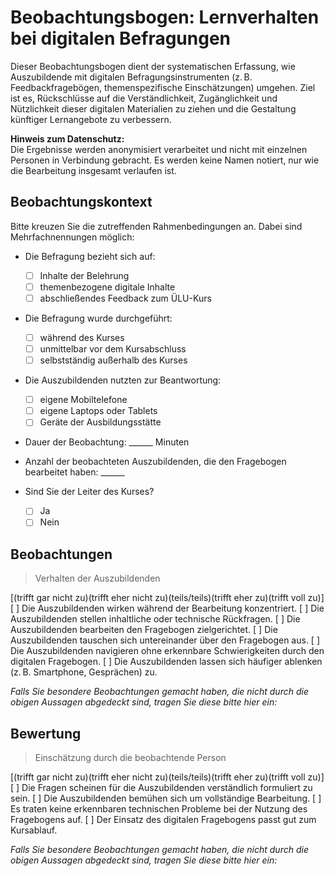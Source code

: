 # Beobachtungsbogen: Lernverhalten bei digitalen Befragungen

Dieser Beobachtungsbogen dient der systematischen Erfassung, wie Auszubildende mit digitalen Befragungsinstrumenten (z. B. Feedbackfragebögen, themenspezifische Einschätzungen) umgehen. Ziel ist es, Rückschlüsse auf die Verständlichkeit, Zugänglichkeit und Nützlichkeit dieser digitalen Materialien zu ziehen und die Gestaltung künftiger Lernangebote zu verbessern.

**Hinweis zum Datenschutz:**  
Die Ergebnisse werden anonymisiert verarbeitet und nicht mit einzelnen Personen in Verbindung gebracht. Es werden keine Namen notiert, nur wie die Bearbeitung insgesamt verlaufen ist.

## Beobachtungskontext

Bitte kreuzen Sie die zutreffenden Rahmenbedingungen an. Dabei sind Mehrfachnennungen möglich:

- Die Befragung bezieht sich auf:

  - [ ] Inhalte der Belehrung
  - [ ] themenbezogene digitale Inhalte
  - [ ] abschließendes Feedback zum ÜLU-Kurs

- Die Befragung wurde durchgeführt:

  - [ ] während des Kurses
  - [ ] unmittelbar vor dem Kursabschluss
  - [ ] selbstständig außerhalb des Kurses

- Die Auszubildenden nutzten zur Beantwortung:

  - [ ] eigene Mobiltelefone
  - [ ] eigene Laptops oder Tablets
  - [ ] Geräte der Ausbildungsstätte

- Dauer der Beobachtung: ______ Minuten  

- Anzahl der beobachteten Auszubildenden, die den Fragebogen bearbeitet haben: ______

- Sind Sie der Leiter des Kurses?

  - [ ] Ja
  - [ ] Nein

## Beobachtungen 

> Verhalten der Auszubildenden

[(trifft gar nicht zu)(trifft eher nicht zu)(teils/teils)(trifft eher zu)(trifft voll zu)]
[               ] Die Auszubildenden wirken während der Bearbeitung konzentriert.
[               ] Die Auszubildenden stellen inhaltliche oder technische Rückfragen.
[               ] Die Auszubildenden bearbeiten den Fragebogen zielgerichtet.
[               ] Die Auszubildenden tauschen sich untereinander über den Fragebogen aus.
[               ] Die Auszubildenden navigieren ohne erkennbare Schwierigkeiten durch den digitalen Fragebogen.
[               ] Die Auszubildenden lassen sich häufiger ablenken (z. B. Smartphone, Gesprächen) zu.

_Falls Sie besondere Beobachtungen gemacht haben, die nicht durch die obigen Aussagen abgedeckt sind, tragen Sie diese bitte hier ein:_

## Bewertung 

> Einschätzung durch die beobachtende Person

[(trifft gar nicht zu)(trifft eher nicht zu)(teils/teils)(trifft eher zu)(trifft voll zu)]
[               ] Die Fragen scheinen für die Auszubildenden verständlich formuliert zu sein.
[               ] Die Auszubildenden bemühen sich um vollständige Bearbeitung.
[               ] Es traten keine erkennbaren technischen Probleme bei der Nutzung des Fragebogens auf.
[               ] Der Einsatz des digitalen Fragebogens passt gut zum Kursablauf.


_Falls Sie besondere Beobachtungen gemacht haben, die nicht durch die obigen Aussagen abgedeckt sind, tragen Sie diese bitte hier ein:_
